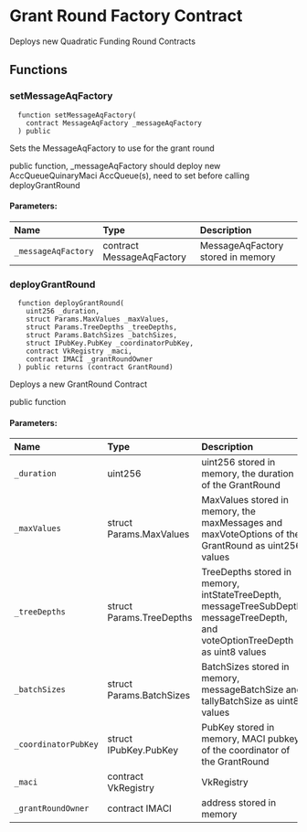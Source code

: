 # Grant Round Factory Contract
Deploys new Quadratic Funding Round Contracts

## Functions
### setMessageAqFactory
```solidity
  function setMessageAqFactory(
    contract MessageAqFactory _messageAqFactory
  ) public
```
Sets the MessageAqFactory to use for the grant round

public function, _messageAqFactory should deploy new AccQueueQuinaryMaci AccQueue(s), need to set before calling deployGrantRound

#### Parameters:
| Name | Type | Description                                                          |
| :--- | :--- | :------------------------------------------------------------------- |
|`_messageAqFactory` | contract MessageAqFactory | MessageAqFactory stored in memory

### deployGrantRound
```solidity
  function deployGrantRound(
    uint256 _duration,
    struct Params.MaxValues _maxValues,
    struct Params.TreeDepths _treeDepths,
    struct Params.BatchSizes _batchSizes,
    struct IPubKey.PubKey _coordinatorPubKey,
    contract VkRegistry _maci,
    contract IMACI _grantRoundOwner
  ) public returns (contract GrantRound)
```
Deploys a new GrantRound Contract

public function

#### Parameters:
| Name | Type | Description                                                          |
| :--- | :--- | :------------------------------------------------------------------- |
|`_duration` | uint256 | uint256  stored in memory, the duration of the GrantRound
|`_maxValues` | struct Params.MaxValues | MaxValues stored in memory, the maxMessages and maxVoteOptions of the GrantRound as uint256 values
|`_treeDepths` | struct Params.TreeDepths | TreeDepths stored in memory, intStateTreeDepth, messageTreeSubDepth, messageTreeDepth, and voteOptionTreeDepth as uint8 values
|`_batchSizes` | struct Params.BatchSizes | BatchSizes stored in memory, messageBatchSize and tallyBatchSize as uint8 values
|`_coordinatorPubKey` | struct IPubKey.PubKey | PubKey stored in memory, MACI pubkey of the coordinator of the GrantRound
|`_maci` | contract VkRegistry | VkRegistry
|`_grantRoundOwner` | contract IMACI | address stored in memory

